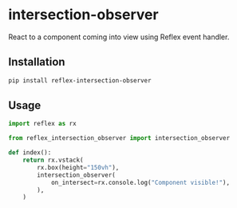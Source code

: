 # intersection-observer

React to a component coming into view using Reflex event handler.

## Installation

```bash
pip install reflex-intersection-observer
```

## Usage

```python
import reflex as rx

from reflex_intersection_observer import intersection_observer

def index():
    return rx.vstack(
        rx.box(height="150vh"), 
        intersection_observer(
            on_intersect=rx.console.log("Component visible!"),
        ),
    )
```
